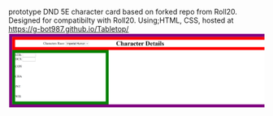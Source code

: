 prototype DND 5E character card based on forked repo from Roll20. Designed for compatibilty with Roll20. Using;HTML, CSS,
hosted at https://g-bot987.github.io/Tabletop/
![](./assets/img/screenshot.PNG)